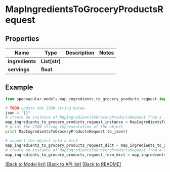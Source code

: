 # MapIngredientsToGroceryProductsRequest



## Properties

Name | Type | Description | Notes
------------ | ------------- | ------------- | -------------
**ingredients** | **List[str]** |  | 
**servings** | **float** |  | 

## Example

```python
from spoonacular.models.map_ingredients_to_grocery_products_request import MapIngredientsToGroceryProductsRequest

# TODO update the JSON string below
json = "{}"
# create an instance of MapIngredientsToGroceryProductsRequest from a JSON string
map_ingredients_to_grocery_products_request_instance = MapIngredientsToGroceryProductsRequest.from_json(json)
# print the JSON string representation of the object
print MapIngredientsToGroceryProductsRequest.to_json()

# convert the object into a dict
map_ingredients_to_grocery_products_request_dict = map_ingredients_to_grocery_products_request_instance.to_dict()
# create an instance of MapIngredientsToGroceryProductsRequest from a dict
map_ingredients_to_grocery_products_request_form_dict = map_ingredients_to_grocery_products_request.from_dict(map_ingredients_to_grocery_products_request_dict)
```
[[Back to Model list]](../README.md#documentation-for-models) [[Back to API list]](../README.md#documentation-for-api-endpoints) [[Back to README]](../README.md)


